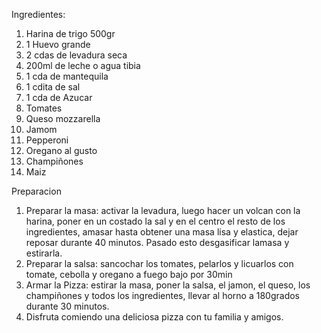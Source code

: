 Ingredientes:
1. Harina de trigo 500gr
2. 1 Huevo grande
3. 2 cdas de levadura seca 
4. 200ml de leche o agua tibia
5. 1 cda de mantequila
6. 1 cdita de sal
7. 1 cda de Azucar
8. Tomates
9. Queso mozzarella
10. Jamom
11. Pepperoni
12. Oregano al gusto
13. Champiñones
14. Maiz


Preparacion                        
1. Preparar la masa: activar la levadura, luego hacer un volcan con la harina, poner en un costado la sal y en el centro el resto de los ingredientes, amasar hasta obtener una masa lisa y elastica, dejar reposar durante 40 minutos.
Pasado esto desgasificar lamasa y estirarla.
2. Preparar la salsa: sancochar los tomates, pelarlos y licuarlos con tomate, cebolla y oregano a fuego bajo por 30min
3. Armar la Pizza: estirar la masa, poner la salsa, el jamon, el queso, los champiñones y todos los ingredientes, llevar al horno a 180grados durante 30 minutos.
4. Disfruta comiendo una deliciosa pizza con tu familia y amigos.
